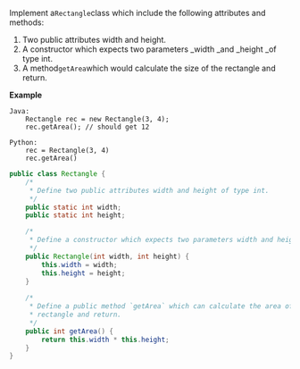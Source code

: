 Implement a`Rectangle`class which include the following attributes and methods:

1. Two public attributes width and height.
2. A constructor which expects two parameters _width _and _height _of type int.
3. A method`getArea`which would calculate the size of the rectangle and return.



**Example**

```
Java:
    Rectangle rec = new Rectangle(3, 4);
    rec.getArea(); // should get 12

Python:
    rec = Rectangle(3, 4)
    rec.getArea()
```



```java
public class Rectangle {
    /*
     * Define two public attributes width and height of type int.
     */
    public static int width;
    public static int height;

    /*
     * Define a constructor which expects two parameters width and height here.
     */
    public Rectangle(int width, int height) {
        this.width = width;
        this.height = height;
    }
    
    /*
     * Define a public method `getArea` which can calculate the area of the
     * rectangle and return.
     */
    public int getArea() {
        return this.width * this.height;
    }
}

```



